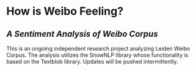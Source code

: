 # How is Weibo Feeling? 
## _A Sentiment Analysis of Weibo Corpus_
This is an ongoing independent research project analyzing Leiden Weibo Corpus. The analysis utilizes the SnowNLP library whose functionality is based on the Textblob library. Updates will be pushed intermittently. 
